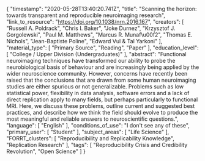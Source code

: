 {
    "timestamp": "2020-05-28T13:40:20.741Z",
    "title": "Scanning the horizon: towards transparent and reproducible neuroimaging research",
    "link_to_resource": "https://doi.org/10.1038/nrn.2016.167",
    "creators": [
        "Russell A. Poldrack",
        "Chris I. Baker",
        "Joke Durnez",
        "Krzysztof J. Gorgolewski",
        "Paul M. Matthews",
        "Marcus R. Munaf\u00f2",
        "Thomas E. Nichols",
        "Jean-Baptiste Poline",
        "Edward Vul & Tal Yarkoni"
    ],
    "material_type": [
        "Primary Source",
        "Reading",
        "Paper"
    ],
    "education_level": [
        "College / Upper Division (Undergraduates)"
    ],
    "abstract": "Functional neuroimaging techniques have transformed our ability to probe the neurobiological basis of behaviour and are increasingly being applied by the wider neuroscience community. However, concerns have recently been raised that the conclusions that are drawn from some human neuroimaging studies are either spurious or not generalizable. Problems such as low statistical power, flexibility in data analysis, software errors and a lack of direct replication apply to many fields, but perhaps particularly to functional MRI. Here, we discuss these problems, outline current and suggested best practices, and describe how we think the field should evolve to produce the most meaningful and reliable answers to neuroscientific questions.",
    "language": [
        "English"
    ],
    "conditions_of_use": "I don't see any of these",
    "primary_user": [
        "Student"
    ],
    "subject_areas": [
        "Life Science"
    ],
    "FORRT_clusters": [
        "Reproducibility and Replicability Knowledge",
        "Replication Research"
    ],
    "tags": [
        "Reproducibility Crisis and Credibility Revolution",
        "Open Science"
    ]
}